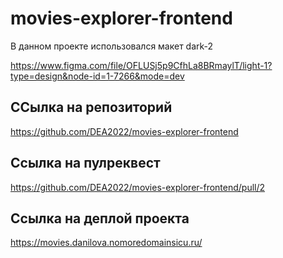 # movies-explorer-frontend

В данном проекте использовался макет dark-2

https://www.figma.com/file/OFLUSj5p9CfhLa8BRmaylT/light-1?type=design&node-id=1-7266&mode=dev

## ССылка на репозиторий

https://github.com/DEA2022/movies-explorer-frontend


## Ссылка на пулреквест

https://github.com/DEA2022/movies-explorer-frontend/pull/2

## Ссылка на деплой проекта

https://movies.danilova.nomoredomainsicu.ru/